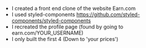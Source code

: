 - I created a front end clone of the website Earn.com
- I used styled-components https://github.com/styled-components/styled-components
- I recreated the profile page (found by going to earn.com/YOUR_USERNAME)
- I only built the first 4 (Down to 'your prices')
